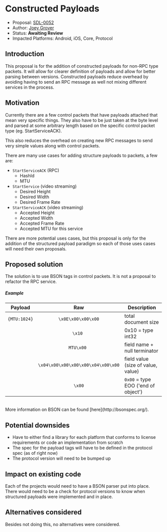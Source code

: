 # Constructed Payloads

* Proposal: [SDL-0052](0052-constructed-payloads.md)
* Author: [Joey Grover](https://github.com/joeygrover)
* Status: **Awaiting Review**
* Impacted Platforms: Android, iOS, Core, Protocol

## Introduction

This proposal is for the addition of constructed payloads for non-RPC type packets. It will allow for clearer definition of payloads and allow for better parsing between versions. Constructed payloads reduce overhead by avoiding having to send an RPC message as well not mixing different services in the process. 


## Motivation

Currently there are a few control packets that have payloads attached that mean very specific things. They also have to be just taken at the byte level and parsed at some arbitrary length based on the specific control packet type (eg. StartServiceACK). 

This also reduces the overhead on creating new RPC messages to send very simple values along with control packets. 

There are many use cases for adding structure payloads to packets, a few are:

- `StartServiceACK` (RPC)
    - HashId
    - MTU
- `StartService` (video streaming)
    - Desired Height
    - Desired Width
    - Desired Frame Rate
- `StartServiceACK` (video streaming)
    - Accepted Height
    - Accepted Width
    - Accepted Frame Rate
    - Accepted MTU for this service

There are more potential uses cases, but this proposal is only for the addition of the structured payload paradigm so each of those uses cases will need their own proposals. 



## Proposed solution

The solution is to use BSON tags in control packets. It is not a proposal to refactor the RPC service.

##### Example

|   Payload  | Raw      					| Description |
| ---------- |:-----------------------:|------------------|
| `{MTU:1024}`|`\x0E\x00\x00\x00`   		| total document size
| 				 |`\x10 `               	|  0x10 = type int32 |
| 				 | `MTU\x00 `  				| field name + null terminator|
| 				 | `\x04\x00\x00\x00\x00\x04\x00\x00`|  field value (size of value, value)
| 				 |`\x00` 						|  `0x00` = type EOO ('end of object')
  


<br>
More information  on BSON can be found [here](http://bsonspec.org/).

## Potential downsides

- Have to either find a library for each platform that conforms to license requirements or code an implementation from scratch
- The spec for the payload tags will have to be defined in the protocol spec (as of right now)
- The protocol version will need to be bumped up

## Impact on existing code
Each of the projects would need to have a BSON parser put into place. There would need to be a check for protocol versions to know when structured payloads were implemented and in place. 


## Alternatives considered

Besides not doing this, no alternatives were considered.
